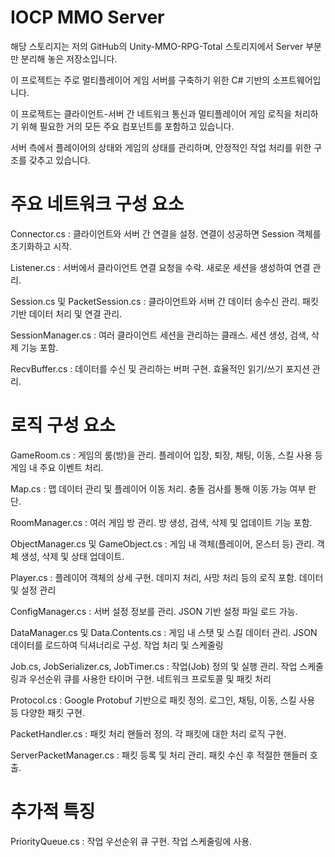 # IOCP MMO Server

해당 스토리지는 저의 GitHub의 Unity-MMO-RPG-Total 스토리지에서 Server 부분만 분리해 놓은 저장소입니다.

이 프로젝트는 주로 멀티플레이어 게임 서버를 구축하기 위한 C# 기반의 소프트웨어입니다.

이 프로젝트는 클라이언트-서버 간 네트워크 통신과 멀티플레이어 게임 로직을 처리하기 위해 필요한 거의 모든 주요 컴포넌트를 포함하고 있습니다.

서버 측에서 플레이어의 상태와 게임의 상태를 관리하며, 안정적인 작업 처리를 위한 구조를 갖추고 있습니다.

# 주요 네트워크 구성 요소
Connector.cs​ : 클라이언트와 서버 간 연결을 설정. 연결이 성공하면 Session 객체를 초기화하고 시작.

Listener.cs​ : 서버에서 클라이언트 연결 요청을 수락. 새로운 세션을 생성하여 연결 관리.

Session.cs 및 PacketSession.cs​ : 클라이언트와 서버 간 데이터 송수신 관리. 패킷 기반 데이터 처리 및 연결 관리. 

SessionManager.cs​ : 여러 클라이언트 세션을 관리하는 클래스. 세션 생성, 검색, 삭제 기능 포함.

RecvBuffer.cs​ : 데이터를 수신 및 관리하는 버퍼 구현. 효율적인 읽기/쓰기 포지션 관리.

# 로직 구성 요소 
GameRoom.cs​ : 게임의 룸(방)을 관리. 플레이어 입장, 퇴장, 채팅, 이동, 스킬 사용 등 게임 내 주요 이벤트 처리.

Map.cs​ : 맵 데이터 관리 및 플레이어 이동 처리. 충돌 검사를 통해 이동 가능 여부 판단.

RoomManager.cs​ : 여러 게임 방 관리. 방 생성, 검색, 삭제 및 업데이트 기능 포함. 

ObjectManager.cs 및 GameObject.cs​ : 게임 내 객체(플레이어, 몬스터 등) 관리. 객체 생성, 삭제 및 상태 업데이트.

Player.cs​ : 플레이어 객체의 상세 구현. 데미지 처리, 사망 처리 등의 로직 포함. 데이터 및 설정 관리

ConfigManager.cs​ : 서버 설정 정보를 관리. JSON 기반 설정 파일 로드 가능. 

DataManager.cs 및 Data.Contents.cs​ : 게임 내 스탯 및 스킬 데이터 관리. JSON 데이터를 로드하여 딕셔너리로 구성. 작업 처리 및 스케줄링

Job.cs, JobSerializer.cs, JobTimer.cs​ : 작업(Job) 정의 및 실행 관리. 작업 스케줄링과 우선순위 큐를 사용한 타이머 구현. 네트워크 프로토콜 및 패킷 처리

Protocol.cs​ : Google Protobuf 기반으로 패킷 정의. 로그인, 채팅, 이동, 스킬 사용 등 다양한 패킷 구현.

PacketHandler.cs​ : 패킷 처리 핸들러 정의. 각 패킷에 대한 처리 로직 구현. 

ServerPacketManager.cs​ : 패킷 등록 및 처리 관리. 패킷 수신 후 적절한 핸들러 호출.

# 추가적 특징
PriorityQueue.cs​ : 작업 우선순위 큐 구현. 작업 스케줄링에 사용.
